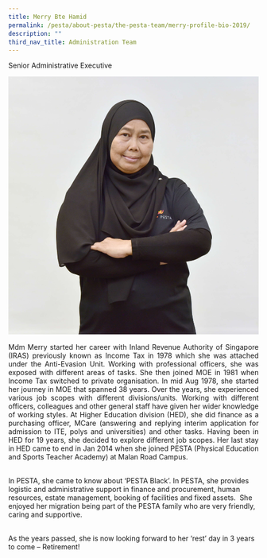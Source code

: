 ```yaml
---
title: Merry Bte Hamid
permalink: /pesta/about-pesta/the-pesta-team/merry-profile-bio-2019/
description: ""
third_nav_title: Administration Team
---
```

Senior Administrative Executive

![](/images/merry1.JPG)

<p style="text-align:justify">
Mdm Merry started her career with Inland Revenue Authority of Singapore (IRAS) previously known as Income Tax in 1978 which she was attached under the Anti-Evasion Unit. Working with professional officers, she was exposed with different areas of tasks. She then joined MOE in 1981 when Income Tax switched to private organisation. In mid Aug 1978, she started her journey in MOE that spanned 38 years. Over the years, she experienced various job scopes with different divisions/units. Working with different officers, colleagues and other general staff have given her wider knowledge of working styles. At Higher Education division (HED), she did finance as a purchasing officer, MCare (answering and replying interim application for admission to ITE, polys and universities) and other tasks. Having been in HED for 19 years, she decided to explore different job scopes. Her last stay in HED came to end in Jan 2014 when she joined PESTA (Physical Education and Sports Teacher Academy) at Malan Road Campus.<br><br>

In PESTA, she came to know about ‘PESTA Black’. In PESTA, she provides logistic and administrative support in finance and procurement, human resources, estate management, booking of facilities and fixed assets.&nbsp; She enjoyed her migration being part of the PESTA family who are very friendly, caring and supportive.  <br><br>

As the years passed, she is now looking forward to her ‘rest’ day in 3 years to come – Retirement!</p>
